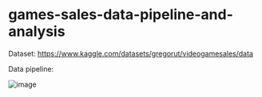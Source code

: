 # games-sales-data-pipeline-and-analysis
Dataset: https://www.kaggle.com/datasets/gregorut/videogamesales/data

Data pipeline:

![image](https://github.com/ANTONCHTHON/games-sales-data-pipeline-and-analysis/assets/96013226/84d3791d-ff51-4140-8dd4-7ca69b82a9fb)
